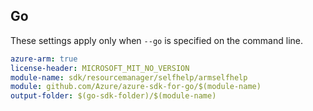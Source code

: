 ## Go

These settings apply only when `--go` is specified on the command line.

```yaml $(go) && $(track2)
azure-arm: true
license-header: MICROSOFT_MIT_NO_VERSION
module-name: sdk/resourcemanager/selfhelp/armselfhelp
module: github.com/Azure/azure-sdk-for-go/$(module-name)
output-folder: $(go-sdk-folder)/$(module-name)
```
